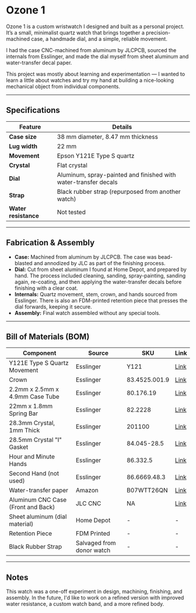 # Ozone 1

Ozone 1 is a custom wristwatch I designed and built as a personal project. It’s a small, minimalist quartz watch that brings together a precision-machined case, a handmade dial, and a simple, reliable movement.

I had the case CNC-machined from aluminum by JLCPCB, sourced the internals from Esslinger, and made the dial myself from sheet aluminum and water-transfer decal paper.

This project was mostly about learning and experimentation — I wanted to learn a little about watches and try my hand at building a nice-looking mechanical object from individual components. 

---

## Specifications

| Feature         | Details                                             |
|------------------|-----------------------------------------------------|
| **Case size**    | 38 mm diameter,  8.47 mm thickness                  |
| **Lug width**    | 22 mm                                               |
| **Movement**     | Epson Y121E Type S quartz                           |
| **Crystal**      | Flat crystal                                        |
| **Dial**         | Aluminum, spray-painted and finished with water-transfer decals |
| **Strap**        | Black rubber strap (repurposed from another watch) |
| **Water resistance** | Not tested                                     |

---

## Fabrication & Assembly

- **Case:** Machined from aluminum by JLCPCB. The case was bead-blasted and annodized by JLC as part of the finishing process.  
- **Dial:** Cut from sheet aluminum I found at Home Depot, and prepared by hand. The process included cleaning, sanding, spray-painting, sanding again, re-coating, and then applying the water-transfer decals before finishing with a clear coat. 
- **Internals:** Quartz movement, stem, crown, and hands sourced from Esslinger. There is also an FDM-printed retention piece that presses the dial forwards, keeping it secure.
- **Assembly:** Final watch assembled without any special tools. 

---

## Bill of Materials (BOM)

| Component | Source | SKU | Link |
|----------|--------|---|------|
| Y121E Type S Quartz Movement | Esslinger | Y121 | [Link](https://www.esslinger.com/epson-japan-3-hand-quartz-watch-movement-y121-overall-height-4-5mm/?searchid=13994275&search_query=Y121)
| Crown | Esslinger | 83.4525.001.9 | [Link](https://www.esslinger.com/watch-repair-waterproof-watch-crowns-with-basic-and-below-flush-posts/?searchid=13999798&search_query=83.4525.001.9)
| 2.2mm x 2.5mm x 4.9mm Case Tube | Esslinger | 80.176.19 | [Link](https://www.esslinger.com/watch-case-tube-waterproof-sold-per-piece/?searchid=13995157&search_query=80.176.19)
| 22mm x 1.8mm Spring Bar | Esslinger | 82.2228 | [Link](https://www.esslinger.com/watch-band-pin-1-80mm-regular-double-flanged-stainless-steel-spring-bars-package-of-10/?searchid=13995083&search_query=82.2228)
| 28.3mm Crystal, 1mm Thick | Esslinger | 201100 | [Link](https://www.esslinger.com/watch-crystal-flat-round-standard-mineral-glass-crystal-1mm-thick/?searchid=13994291&search_query=201100)
| 28.5mm Crystal "I" Gasket | Esslinger | 84.045-28.5 | [Link](https://www.esslinger.com/individual-hytrel-i-watch-gaskets-for-glass-crystals/?searchid=13994301&search_query=84.045-28.5)
| Hour and Minute Hands | Esslinger | 86.332.5 | [Link](https://www.esslinger.com/watch-hands-to-fit-minute-hand-hole-size-65mm-and-hour-hand-hole-size-1-10mm/?searchid=13994289&search_query=86.332.5)
| Second Hand (not used) | Esslinger | 86.6669.48.3 | [Link](https://www.esslinger.com/sweep-second-center-hands-for-watches-hole-size-20mm/?searchid=13994285&search_query=86.6669.48.3)
| Water-transfer paper | Amazon | B07WTT26QN | [Link](https://www.amazon.com/dp/B07WTT26QN?ref_=ppx_hzsearch_conn_dt_b_fed_asin_title_1)
| Aluminum CNC Case (Front and Back) | JLC CNC | NA | [Link](https://jlccnc.com/)
| Sheet aluminum (dial material) | Home Depot | - | - |
| Retention Piece | FDM Printed | - | - |
| Black Rubber Strap | Salvaged from donor watch | - | - |


---

## Notes

This watch was a one-off experiment in design, machining, finishing, and assembly. In the future, I'd like to work on a refined version with improved water resistance, a custom watch band, and a more refined body.
